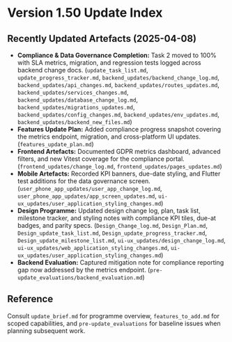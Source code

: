 # Version 1.50 Update Index

## Recently Updated Artefacts (2025-04-08)
- **Compliance & Data Governance Completion:** Task 2 moved to 100% with SLA metrics, migration, and regression tests logged across backend change docs. (`update_task_list.md`, `update_progress_tracker.md`, `backend_updates/backend_change_log.md`, `backend_updates/api_changes.md`, `backend_updates/routes_updates.md`, `backend_updates/services_changes.md`, `backend_updates/database_change_log.md`, `backend_updates/migrations_updates.md`, `backend_updates/config_changes.md`, `backend_updates/env_updates.md`, `backend_updates/backend_new_files.md`)
- **Features Update Plan:** Added compliance progress snapshot covering the metrics endpoint, migration, and cross-platform UI updates. (`features_update_plan.md`)
- **Frontend Artefacts:** Documented GDPR metrics dashboard, advanced filters, and new Vitest coverage for the compliance portal. (`frontend_updates/change_log.md`, `frontend_updates/pages_updates.md`)
- **Mobile Artefacts:** Recorded KPI banners, due-date styling, and Flutter test additions for the data governance screen. (`user_phone_app_updates/user_app_change_log.md`, `user_phone_app_updates/app_screen_updates.md`, `ui-ux_updates/user_application_styling_changes.md`)
- **Design Programme:** Updated design change log, plan, task list, milestone tracker, and styling notes with compliance KPI tiles, due-at badges, and parity specs. (`Design_Change_log.md`, `Design_Plan.md`, `Design_update_task_list.md`, `Design_update_progress_tracker.md`, `Design_update_milestone_list.md`, `ui-ux_updates/design_change_log.md`, `ui-ux_updates/web_application_styling_changes.md`, `ui-ux_updates/user_application_styling_changes.md`)
- **Backend Evaluation:** Captured mitigation note for compliance reporting gap now addressed by the metrics endpoint. (`pre-update_evaluations/backend_evaluation.md`)

## Reference
Consult `update_brief.md` for programme overview, `features_to_add.md` for scoped capabilities, and `pre-update_evaluations` for baseline issues when planning subsequent work.
